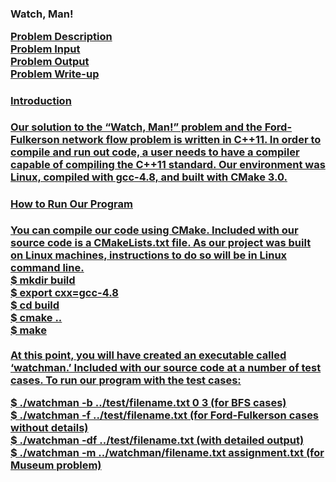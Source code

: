 <h3>Watch, Man!

<a href="http://acm-ecna.ysu.edu/ProblemSet/ecna2014.pdf" target="_blank">Problem Description <br/>
<a href="http://acm-ecna.ysu.edu/ProblemSet/Problems/I/I.in" target="_blank">Problem Input <br/>
<a href="http://acm-ecna.ysu.edu/ProblemSet/Problems/I/I.out" target="_blank">Problem Output <br/>
<a href="https://docs.google.com/a/zips.uakron.edu/document/d/1o3FiO_CLLbPdnd6F10IHJFM-K7UefA5GbJyx6taoPhw/edit" target="_blank"> Problem Write-up <br/>

<h4>Introduction</h4>
Our solution to the “Watch, Man!” problem and the Ford-Fulkerson network flow problem is written in C++11. In order to compile and run out code, a user needs to have a compiler capable of compiling the C++11 standard. Our environment was Linux, compiled with gcc-4.8, and built with CMake 3.0. 

<h4>How to Run Our Program</h4>
	You can compile our code using CMake. Included with our source code is a CMakeLists.txt file. As our project was built on Linux machines, instructions to do so will be in Linux command line. <br/>
$ mkdir build <br/>
$ export cxx=gcc-4.8 <br/>
$ cd build <br/>
$ cmake .. <br/>
$ make <br/> <br/>
	At this point, you will have created an executable called ‘watchman.’ Included with our source code at a number of test cases. To run our program with the test cases:<br/>

$ ./watchman -b ../test/filename.txt 0 3 (for BFS cases)<br/>
$ ./watchman -f ../test/filename.txt (for Ford-Fulkerson cases without details)<br/>
$ ./watchman -df ../test/filename.txt (with detailed output)<br/>
$ ./watchman -m ../watchman/filename.txt assignment.txt (for Museum problem)<br/>
